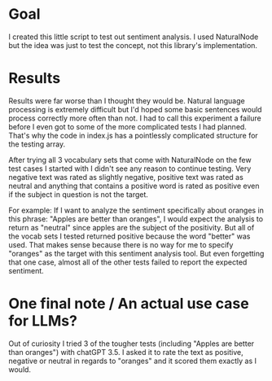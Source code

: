 # Goal

I created this little script to test out sentiment analysis.
I used NaturalNode but the idea was just to test the concept, not this library's implementation.

# Results

Results were far worse than I thought they would be. Natural language processing
is extremely difficult but I'd hoped some basic sentences would process correctly more often than not.
I had to call this experiment a failure before I even got to some of the more complicated tests I had planned.
That's why the code in index.js has a pointlessly complicated structure for the testing array.

After trying all 3 vocabulary sets that come with NaturalNode on the few test cases I started with
I didn't see any reason to continue testing. Very negative text was rated as slightly negative,
positive text was rated as neutral
and anything that contains a positive word is rated as positive even if the subject in question is not the target.

For example:
If I want to analyze the sentiment specifically about oranges in this phrase: "Apples are better than oranges",
I would expect the analysis to return as "neutral" since apples are the subject of the positivity.
But all of the vocab sets I tested returned positive because the word "better" was used.
That makes sense because there is no way for me to specify "oranges" as the target with this sentiment analysis tool.
But even forgetting that one case, almost all of the other tests failed to report the expected sentiment.

# One final note / An actual use case for LLMs?

Out of curiosity I tried 3 of the tougher tests (including "Apples are better than oranges") with chatGPT 3.5.
I asked it to rate the text as positive, negative or neutral in regards to "oranges"
and it scored them exactly as I would.
